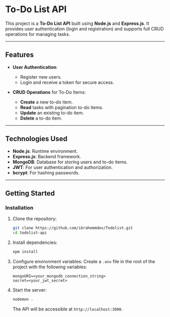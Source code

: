 # To-Do List API

This project is a **To-Do List API** built using **Node.js** and **Express.js**. It provides user authentication (login and registration) and supports full CRUD operations for managing tasks.

---

## Features

- **User Authentication**:
  - Register new users.
  - Login and receive a token for secure access.
  
- **CRUD Operations** for To-Do Items:
  - **Create** a new to-do item.
  - **Read** tasks with pagination to-do items.
  - **Update** an existing to-do item.
  - **Delete** a to-do item.

---

## Technologies Used

- **Node.js**: Runtime environment.
- **Express.js**: Backend framework.
- **MongoDB**: Database for storing users and to-do items.
- **JWT**: For user authentication and authorization.
- **bcrypt**: For hashing passwords.

---

## Getting Started

### Installation

1. Clone the repository:

   ```bash
   git clone https://github.com/ibrahemmdev/Todolist.git
   cd todolist-api
   ```

2. Install dependencies:

   ```bash
   npm install
   ```

3. Configure environment variables:
   Create a `.env` file in the root of the project with the following variables:

   ```env
   mongoURI=<your_mongodb_connection_string>
   secret=<your_jwt_secret>
   ```

4. Start the server:

   ```bash
   nodemon .
   ```

   The API will be accessible at `http://localhost:3000`.

